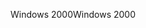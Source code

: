 <span data-ttu-id="bd491-101">Windows 2000</span><span class="sxs-lookup"><span data-stu-id="bd491-101">Windows 2000</span></span>